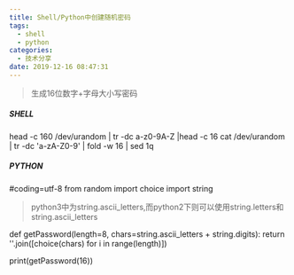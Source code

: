 ```yaml
---
title: Shell/Python中创建随机密码
tags:
  - shell
  - python
categories:
  - 技术分享
date: 2019-12-16 08:47:31
---
```


> 生成16位数字+字母大小写密码

##### SHELL 
head -c 160 /dev/urandom | tr -dc a-z0-9A-Z |head -c 16
cat /dev/urandom | tr -dc 'a-zA-Z0-9' | fold -w 16 | sed 1q



##### PYTHON
#coding=utf-8
from random import choice
import string

> python3中为string.ascii_letters,而python2下则可以使用string.letters和string.ascii_letters

def getPassword(length=8, chars=string.ascii_letters + string.digits):
    return ''.join([choice(chars) for i in range(length)])

print(getPassword(16))

